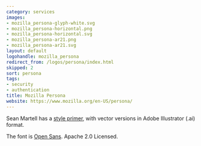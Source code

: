 ```yaml
---
category: services
images:
- mozilla_persona-glyph-white.svg
- mozilla_persona-horizontal.png
- mozilla_persona-horizontal.svg
- mozilla_persona-ar21.png
- mozilla_persona-ar21.svg
layout: default
logohandle: mozilla_persona
redirect_from: /logos/persona/index.html
skipped: 2
sort: persona
tags:
- security
- authentication
title: Mozilla Persona
website: https://www.mozilla.org/en-US/persona/
---
```


Sean Martell has a [style primer](http://people.mozilla.org/~smartell/persona/), with vector versions in Adobe Illustrator \(.ai\) format.

The font is [Open Sans](http://www.google.com/fonts/#UsePlace:use/Collection:Open+Sans).  Apache 2.0 Licensed.
